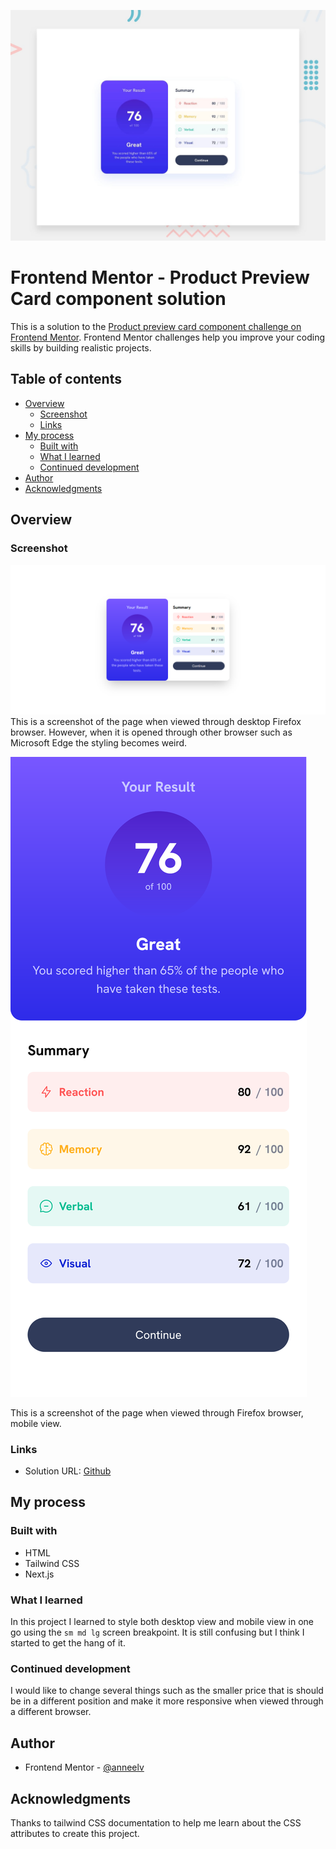 ![Preview](./public/desktop-preview.jpg)

# Frontend Mentor - Product Preview Card component solution

This is a solution to the [Product preview card component challenge on Frontend Mentor](https://www.frontendmentor.io/challenges/product-preview-card-component-GO7UmttRfa). Frontend Mentor challenges help you improve your coding skills by building realistic projects. 

## Table of contents

- [Overview](#overview)
  - [Screenshot](#screenshot)
  - [Links](#links)
- [My process](#my-process)
  - [Built with](#built-with)
  - [What I learned](#what-i-learned)
  - [Continued development](#continued-development)
- [Author](#author)
- [Acknowledgments](#acknowledgments)

## Overview

### Screenshot

![Screenshot](./public/screenshot-desktop.png)
This is a screenshot of the page when viewed through desktop Firefox browser. However, when it is opened through other browser such as Microsoft Edge the styling becomes weird.

![MobileScreenshot](./public/screenshot-mobile.png)

This is a screenshot of the page when viewed through Firefox browser, mobile view.

### Links

- Solution URL: [Github](https://github.com/anneelv/fem_ressummary)

## My process

### Built with

- HTML
- Tailwind CSS
- Next.js

### What I learned

In this project I learned to style both desktop view and mobile view in one go using the ```sm md lg``` screen breakpoint. It is still confusing but I think I started to get the hang of it.


### Continued development

I would like to change several things such as the smaller price that is should be in a different position and make it more responsive when viewed through a different browser.

## Author

- Frontend Mentor - [@anneelv](https://www.frontendmentor.io/profile/anneelv)

## Acknowledgments

Thanks to tailwind CSS documentation to help me learn about the CSS attributes to create this project.
